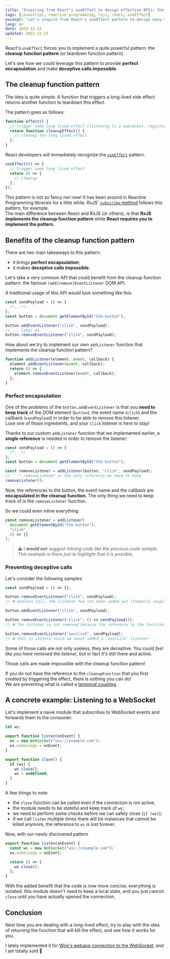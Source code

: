 ```yaml
---
title: "Inspiring from React's useEffect to design effective APIs: the cleanup function pattern"
tags: [javascript, reactive programming, rxjs, react, useEffect]
excerpt: "Let's inspire from React's useEffect pattern to design easy-to-use and encapsulated effectful APIs"
lang: en
date: 2022-12-24
updated: 2022-12-27
---
```


React's `useEffect` forces you to implement a quite powerful pattern: the **cleanup function pattern** (or teardown function pattern).

Let's see how we could leverage this pattern to provide **perfect encapsulation** and make **deceptive calls impossible**.

## The cleanup function pattern

The idea is quite simple: A function that triggers a long-lived side effect returns another function to teardown this effect.

The pattern goes as follows:

```js
function effect() {
  // trigger some long lived effect (listening to a websocket, registering DOM event listeners...)
  return function cleanupEffect() {
    // cleanup the long lived effect
  };
}
```

React developers will immediately recognize the [`useEffect`](https://reactjs.org/docs/hooks-effect.html#example-using-hooks-1) pattern.

```js
useEffect(() => {
  // trigger some long lived effect
  return () => {
    // cleanup
  };
});
```

This pattern is not so fancy nor new! It has been around in Reactive Programming libraries for a little while. RxJS' [`subscribe` method](https://rxjs.dev/guide/subscription) follows this pattern, for example.  
The main difference between React and RxJS (or others), is that **RxJS implements the cleanup function pattern** while **React requires you to implement the pattern**.

## Benefits of the cleanup function pattern

There are two main takeaways to this pattern:

- it brings **perfect encapsulation**;
- it makes **deceptive calls impossible**.

Let's take a very common API that could benefit from the cleanup function pattern: the famous `(add|remove)EventListener` DOM API.

A traditional usage of this API would look something like this:

```js
const sendPayload = () => {
  /*...*/
};
const button = document.getElementById("the-button");

button.addEventListener("click", sendPayload);
// ... later on
button.removeEventListener("click", sendPayload);
```

How about we try to implement our own `addListener` function that implements the cleanup function pattern?

```js
function addListener(element, event, callback) {
  element.addEventListener(event, callback);
  return () => {
    element.removeEventListener(event, callback);
  };
}
```

### Perfect encapsulation

One of the problems of the `button.addEventListener` is that you **need to keep track** of the DOM element (`button`), the event name (`click`) and the callback (`sendPayload`) in order to be able to remove this listener.  
Lose one of those ingredients, and your `click` listener is here to stay!

Thanks to our custom `addListener` function that we implemented earlier, a **single reference** is needed in order to remove the listener:

```js
const sendPayload = () => {
  /*...*/
};
const button = document.getElementById("the-button");

const removeListener = addListener(button, "click", sendPayload);
//    ^ removeListener is the only reference we need to keep
removeListener();
```

Now, the references to the button, the event name and the callback are **encapsulated in the cleanup function**. The only thing we need to keep track of is the `removeListener` function.

So we could even inline everything

```js
const removeListener = addListener(
  document.getElementById("the-button"),
  "click",
  () => {}
);
```

> ⚠️ _I **would not** suggest inlining code like the previous code sample. This example is there just to highlight that it is possible._

### Preventing deceptive calls

Let's consider the following samples:

```js
const sendPayload = () => {};

button.removeEventListener("click", sendPayload);
// ❌ Useless call, the listener has not been added yet (temporal coupling)

button.addEventListener("click", sendPayload);

button.removeEventListener("click", () => sendPayload());
// ❌ The listener is not removed because the reference to the function has changed

button.removeEventListener("auxclick", sendPayload);
// ❌ this is useless since we never added a `auxclick` listener
```

Some of those calls are not only useless, they are deceptive. You could _feel like you have removed the listener_, but in fact it's still there and active.

Those calls are made impossible with the cleanup function pattern!

If you do not have the reference to the `cleanupFunction` that you first created by triggering the effect, there is nothing you can do!  
We are preventing what is called a [temporal coupling](https://betterprogramming.pub/temporal-coupling-in-code-e74899f7a48f).

## A concrete example: Listening to a WebSocket

Let's implement a naive module that subscribes to WebSocket events and forwards them to the consumer:

```js
let ws;

export function listen(onEvent) {
  ws = new WebSocket("wss://example.com");
  ws.onmessage = onEvent;
}

export function close() {
  if (ws) {
    ws.close();
    ws = undefined;
  }
}
```

A few things to note:

- the `close` function can be called even if the connection is not active;
- the module needs to be stateful and keep track of `ws`;
- we need to perform some checks before we can safely close (`if (ws)`);
- if we call `listen` multiple times there will be instances that cannot be killed anymore, the reference to `ws` is lost forever.

Now, with our newly discovered pattern

```js
export function listen(onEvent) {
  const ws = new WebSocket("wss://example.com");
  ws.onmessage = onEvent;

  return () => {
    ws.close();
  };
}
```

With the added benefit that the code is now more concise, everything is isolated, this module doesn't need to keep a local state, and you just cannot `close` until you have actually opened the connection.

## Conclusion

Next time you are dealing with a long-lived effect, try to play with the idea of returning the function that will kill the effect, and see how it works for you.

I lately implemented it for [Wire's webapp connection to the WebSocket](https://github.com/wireapp/wire-web-packages/blob/eebabf50943170b87f1c8aa6d8cbf4527e9a9238/packages/core/src/Account.ts#L677-L681), and I am totally sold 🚀
